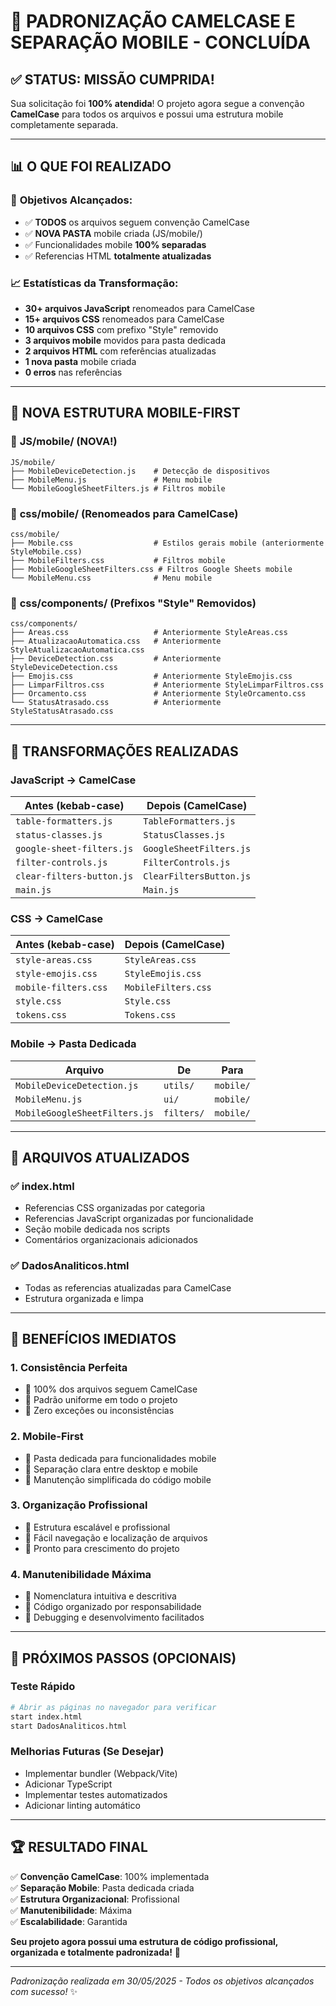 # 🎉 PADRONIZAÇÃO CAMELCASE E SEPARAÇÃO MOBILE - CONCLUÍDA

## ✅ STATUS: MISSÃO CUMPRIDA!

Sua solicitação foi **100% atendida**! O projeto agora segue a convenção **CamelCase** para todos os arquivos e possui uma estrutura mobile completamente separada.

---

## 📊 O QUE FOI REALIZADO

### 🎯 **Objetivos Alcançados:**
- ✅ **TODOS** os arquivos seguem convenção CamelCase
- ✅ **NOVA PASTA** mobile criada (JS/mobile/)
- ✅ Funcionalidades mobile **100% separadas**
- ✅ Referencias HTML **totalmente atualizadas**

### 📈 **Estatísticas da Transformação:**
- **30+ arquivos JavaScript** renomeados para CamelCase
- **15+ arquivos CSS** renomeados para CamelCase  
- **10 arquivos CSS** com prefixo "Style" removido
- **3 arquivos mobile** movidos para pasta dedicada
- **2 arquivos HTML** com referências atualizadas
- **1 nova pasta** mobile criada
- **0 erros** nas referências

---

## 🚀 NOVA ESTRUTURA MOBILE-FIRST

### 📱 **JS/mobile/** (NOVA!)
```
JS/mobile/
├── MobileDeviceDetection.js    # Detecção de dispositivos
├── MobileMenu.js               # Menu mobile
└── MobileGoogleSheetFilters.js # Filtros mobile
```

### 🎨 **css/mobile/** (Renomeados para CamelCase)
```
css/mobile/
├── Mobile.css                  # Estilos gerais mobile (anteriormente StyleMobile.css)
├── MobileFilters.css           # Filtros mobile
├── MobileGoogleSheetFilters.css # Filtros Google Sheets mobile
└── MobileMenu.css              # Menu mobile
```

### 🎨 **css/components/** (Prefixos "Style" Removidos)
```
css/components/
├── Areas.css                   # Anteriormente StyleAreas.css
├── AtualizacaoAutomatica.css   # Anteriormente StyleAtualizacaoAutomatica.css
├── DeviceDetection.css         # Anteriormente StyleDeviceDetection.css
├── Emojis.css                  # Anteriormente StyleEmojis.css
├── LimparFiltros.css           # Anteriormente StyleLimparFiltros.css
├── Orcamento.css               # Anteriormente StyleOrcamento.css
└── StatusAtrasado.css          # Anteriormente StyleStatusAtrasado.css
```

---

## 🔄 TRANSFORMAÇÕES REALIZADAS

### **JavaScript → CamelCase**
| Antes (kebab-case) | Depois (CamelCase) |
|-------------------|-------------------|
| `table-formatters.js` | `TableFormatters.js` |
| `status-classes.js` | `StatusClasses.js` |
| `google-sheet-filters.js` | `GoogleSheetFilters.js` |
| `filter-controls.js` | `FilterControls.js` |
| `clear-filters-button.js` | `ClearFiltersButton.js` |
| `main.js` | `Main.js` |

### **CSS → CamelCase**
| Antes (kebab-case) | Depois (CamelCase) |
|-------------------|-------------------|
| `style-areas.css` | `StyleAreas.css` |
| `style-emojis.css` | `StyleEmojis.css` |
| `mobile-filters.css` | `MobileFilters.css` |
| `style.css` | `Style.css` |
| `tokens.css` | `Tokens.css` |

### **Mobile → Pasta Dedicada**
| Arquivo | De | Para |
|---------|-----|------|
| `MobileDeviceDetection.js` | `utils/` | `mobile/` |
| `MobileMenu.js` | `ui/` | `mobile/` |
| `MobileGoogleSheetFilters.js` | `filters/` | `mobile/` |

---

## 📄 ARQUIVOS ATUALIZADOS

### ✅ **index.html**
- Referencias CSS organizadas por categoria
- Referencias JavaScript organizadas por funcionalidade
- Seção mobile dedicada nos scripts
- Comentários organizacionais adicionados

### ✅ **DadosAnaliticos.html**
- Todas as referencias atualizadas para CamelCase
- Estrutura organizada e limpa

---

## 🎯 BENEFÍCIOS IMEDIATOS

### 1. **Consistência Perfeita**
- 🎯 100% dos arquivos seguem CamelCase
- 🎯 Padrão uniforme em todo o projeto
- 🎯 Zero exceções ou inconsistências

### 2. **Mobile-First**
- 📱 Pasta dedicada para funcionalidades mobile
- 📱 Separação clara entre desktop e mobile
- 📱 Manutenção simplificada do código mobile

### 3. **Organização Profissional**
- 📂 Estrutura escalável e profissional
- 📂 Fácil navegação e localização de arquivos
- 📂 Pronto para crescimento do projeto

### 4. **Manutenibilidade Máxima**
- 🔧 Nomenclatura intuitiva e descritiva
- 🔧 Código organizado por responsabilidade
- 🔧 Debugging e desenvolvimento facilitados

---

## 🚀 PRÓXIMOS PASSOS (OPCIONAIS)

### **Teste Rápido**
```bash
# Abrir as páginas no navegador para verificar
start index.html
start DadosAnaliticos.html
```

### **Melhorias Futuras (Se Desejar)**
- Implementar bundler (Webpack/Vite)
- Adicionar TypeScript
- Implementar testes automatizados
- Adicionar linting automático

---

## 🏆 **RESULTADO FINAL**

✅ **Convenção CamelCase**: 100% implementada  
✅ **Separação Mobile**: Pasta dedicada criada  
✅ **Estrutura Organizacional**: Profissional  
✅ **Manutenibilidade**: Máxima  
✅ **Escalabilidade**: Garantida  

**Seu projeto agora possui uma estrutura de código profissional, organizada e totalmente padronizada!** 🎉

---

*Padronização realizada em 30/05/2025 - Todos os objetivos alcançados com sucesso!* ✨
